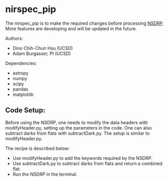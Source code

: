 # nirspec_pip
The nirspec_pip is to make the required changes before processing [NSDRP](https://github.com/Keck-DataReductionPipelines/NIRSPEC-Data-Reduction-Pipeline). More features are developing and will be updated in the future.

Authors:
* Dino Chih-Chun Hsu (UCSD)
* Adam Burgasser, PI (UCSD)

Dependencies:
* astropy
* numpy
* scipy
* pandas
* matplotlib

## Code Setup:
Before using the NSDRP, one needs to modify the data headers with modifyHeader.py, setting up the parameters in the code. One can also subtract darks from flats with subtractDark.py. The setup is similar to modifyHeader.py.

The recipe is described below:
* Use modifyHeader.py to add the keywords required by the NSDRP.
* Use subtractDark.py to subtract darks from flats and return a combined flat.
* Run the NSDRP in the terminal.
